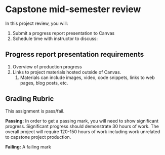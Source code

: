 # Capstone mid-semester review

In this project review, you will:

1. Submit a progress report presentation to Canvas
2. Schedule time with instructor to discuss: 

## Progress report presentation requirements

1. Overview of production progress
2. Links to project materials hosted outside of Canvas. 
   1. Materials can include images, video, code snippets, links to web pages, blog posts, etc.

## Grading Rubric

This assignment is pass/fail.

**Passing:** In order to get a passing mark, you will need to show significant progress. Significant progress should demonstrate 30 hours of work. The overall project will require 120-150 hours of work including work unrelated to capstone project production.

**Failing:** A failing mark


